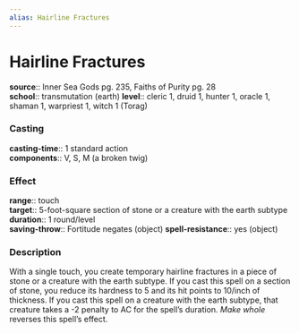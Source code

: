 ```yaml
---
alias: Hairline Fractures
---
```


# Hairline Fractures 

**source**:: Inner Sea Gods pg. 235, Faiths of Purity pg. 28  
**school**:: transmutation (earth)
**level**:: cleric 1, druid 1, hunter 1, oracle 1, shaman 1, warpriest 1, witch 1 (Torag)

### Casting 

**casting-time**:: 1 standard action  
**components**:: V, S, M (a broken twig)

### Effect 

**range**:: touch  
**target**:: 5-foot-square section of stone or a creature with the earth subtype  
**duration**:: 1 round/level  
**saving-throw**:: Fortitude negates (object)
**spell-resistance**:: yes (object)

### Description 

With a single touch, you create temporary hairline fractures in a piece of stone or a creature with the earth subtype. If you cast this spell on a section of stone, you reduce its hardness to 5 and its hit points to 10/inch of thickness. If you cast this spell on a creature with the earth subtype, that creature takes a -2 penalty to AC for the spell’s duration. *Make whole* reverses this spell’s effect.

